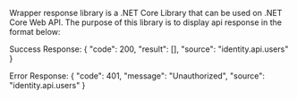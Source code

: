 Wrapper response library is a .NET Core Library that can be used on .NET Core Web API. The purpose of this library is to display api response in the format below:

Success Response:
{
   "code": 200,
   "result": [],
   "source": "identity.api.users"
}

Error Response:
{
   "code": 401,
   "message": "Unauthorized",
   "source": "identity.api.users"
}
